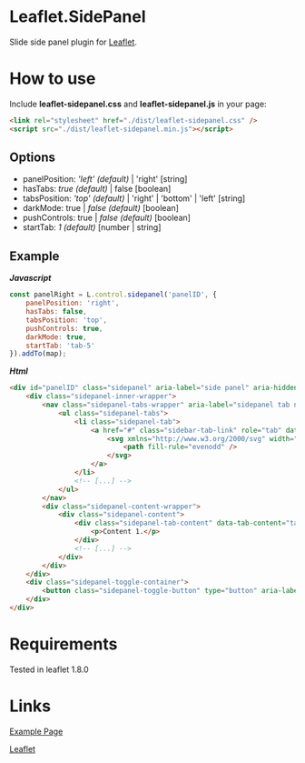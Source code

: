 # Leaflet.SidePanel
Slide side panel plugin for [Leaflet](http://leafletjs.com/).

# How to use
Include **leaflet-sidepanel.css** and **leaflet-sidepanel.js** in your page:
```html
<link rel="stylesheet" href="./dist/leaflet-sidepanel.css" />
<script src="./dist/leaflet-sidepanel.min.js"></script>
```

## Options

- panelPosition: _'left' (default)_ | 'right' [string]
- hasTabs: _true (default)_ | false [boolean]
- tabsPosition: _'top' (default)_ | 'right' | 'bottom' | 'left' [string]
- darkMode: true | _false (default)_ [boolean]
- pushControls: true | _false (default)_ [boolean]
- startTab: _1 (default)_ [number | string]

## Example

***Javascript***
```javascript
const panelRight = L.control.sidepanel('panelID', {
	panelPosition: 'right',
	hasTabs: false,
	tabsPosition: 'top',
	pushControls: true,
	darkMode: true,
	startTab: 'tab-5'
}).addTo(map);
```

***Html***
```html
<div id="panelID" class="sidepanel" aria-label="side panel" aria-hidden="false">
	<div class="sidepanel-inner-wrapper">
		<nav class="sidepanel-tabs-wrapper" aria-label="sidepanel tab navigation">
			<ul class="sidepanel-tabs">
				<li class="sidepanel-tab">
					<a href="#" class="sidebar-tab-link" role="tab" data-tab-link="tab-1">
						<svg xmlns="http://www.w3.org/2000/svg" width="24" height="24"  fill="currentColor">
							<path fill-rule="evenodd" />
						</svg>
					</a>
				</li>
				<!-- [...] -->
			</ul>
		</nav>
		<div class="sidepanel-content-wrapper">
			<div class="sidepanel-content">
				<div class="sidepanel-tab-content" data-tab-content="tab-1">
					<p>Content 1.</p>
				</div>
				<!-- [...] -->
			</div>
		</div>
	</div>
	<div class="sidepanel-toggle-container">
		<button class="sidepanel-toggle-button" type="button" aria-label="toggle side panel"></button>
	</div>
</div>
```

# Requirements
Tested in leaflet 1.8.0

# Links
[Example Page](https://maxwell-ilai.github.io/Leaflet.SidePanel/examples/)

[Leaflet](https://leafletjs.com/)